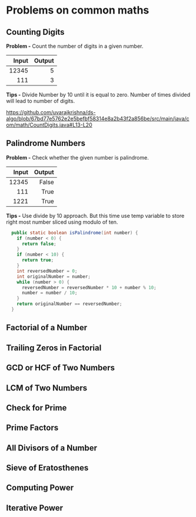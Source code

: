 # Problems on common maths

## Counting Digits

**Problem -** Count the number of digits in a given number.

|  Input |  Output |
|-------:|--------:|
|  12345 |       5 |
|    111 |       3 |

**Tips -** Divide Number by 10 until it is equal to zero. Number of times divided will lead to
number of digits.

https://github.com/uvarajkrishna/ds-algo/blob/67bd77e5762e2e5befbf58314e8a2b43f2a856be/src/main/java/com/math/CountDigits.java#L13-L20

## Palindrome Numbers

**Problem -** Check whether the given number is palindrome.

| Input |  Output |
|------:|--------:|
| 12345 |   False |
|   111 |    True |
|  1221 |    True |

**Tips -** Use divide by 10 approach. But this time use temp variable to store right most number 
sliced using modulo of ten.


```java
  public static boolean isPalindrome(int number) {
    if (number < 0) {
      return false;
    }
    if (number < 10) {
      return true;
    }
    int reversedNumber = 0;
    int originalNumber = number;
    while (number > 0) {
      reversedNumber = reversedNumber * 10 + number % 10;
      number = number / 10;
    }
    return originalNumber == reversedNumber;
  }
```
## Factorial of a Number

## Trailing Zeros in Factorial

## GCD or HCF of Two Numbers

## LCM of Two Numbers

## Check for Prime

## Prime Factors

## All Divisors of a Number

## Sieve of Eratosthenes

## Computing Power

## Iterative Power